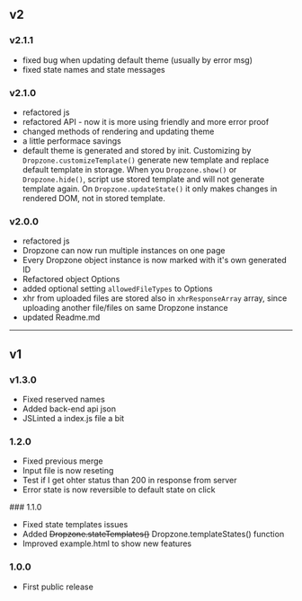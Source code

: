 ## v2

### v2.1.1

* fixed bug when updating default theme (usually by error msg)
* fixed state names and state messages

### v2.1.0

* refactored js
* refactored API - now it is more using friendly and more error proof
* changed methods of rendering and updating theme
* a little performace savings
* default theme is generated and stored by init. Customizing by `Dropzone.customizeTemplate()` generate new template and replace default template in storage. When you `Dropzone.show()` or `Dropzone.hide()`, script use stored template and will not generate template again. On `Dropzone.updateState()` it only makes changes in rendered DOM, not in stored template.

### v2.0.0

* refactored js
* Dropzone can now run multiple instances on one page
* Every Dropzone object instance is now marked with it's own generated ID
* Refactored object Options
* added optional setting `allowedFileTypes` to Options
* xhr from uploaded files are stored also in `xhrResponseArray` array, since uploading another file/files on same Dropzone instance
* updated Readme.md


---
## v1

### v1.3.0

* Fixed reserved names
* Added back-end api json
* JSLinted a index.js file a bit

### 1.2.0

* Fixed previous merge
* Input file is now reseting
* Test if I get ohter status than 200 in response from server
* Error state is now reversible to default state on click

### 1.1.0

* Fixed state templates issues
* Added ~~Dropzone.stateTemplates()~~ Dropzone.templateStates() function
* Improved example.html to show new features

### 1.0.0

* First public release